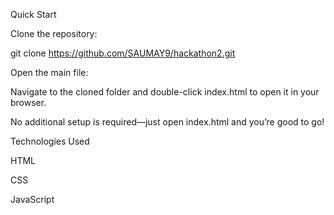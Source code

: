 Quick Start

Clone the repository:

git clone https://github.com/SAUMAY9/hackathon2.git


Open the main file:

Navigate to the cloned folder and double-click index.html to open it in your browser.

No additional setup is required—just open index.html and you’re good to go!

Technologies Used

HTML

CSS

JavaScript
